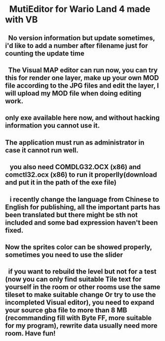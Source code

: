 #   MutiEditor for Wario Land 4 made with VB
##    No version information but update sometimes, i'd like to add a number after filename just for counting the update time
##    The Visual MAP editor can run now, you can try this for render one layer, make up your own MOD file according to the JPG files and edit the layer, I will upload my MOD file when doing editing work.
##    only exe available here now, and without hacking information you cannot use it. 
##    The application must run as administrator in case it cannot run well.
##    you also need COMDLG32.OCX (x86) and comctl32.ocx (x86) to run it properlly(download and put it in the path of the exe file)
##    i recently change the language from Chinese to English for publishing, all the important parts has been translated but there might be sth not included and some bad expression haven't been fixed.
##    Now the sprites color can be showed properly, sometimes you need to use the slider
##    if you want to rebuild the level but not for a test (now you can only find suitable Tile text for yourself in the room or other rooms use the same tileset to make suitable change Or try to use the incompleted Visual editor), you need to expand your source gba file to more than 8 MB (recommanding fill with Byte FF, more suitable for my program), rewrite data usually need more room. Have fun!
